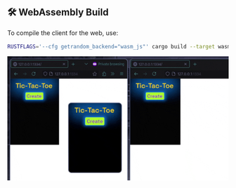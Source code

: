 

## 🛠️ WebAssembly Build

To compile the client for the web, use:

```bash
RUSTFLAGS='--cfg getrandom_backend="wasm_js"' cargo build --target wasm32-unknown-unknown
```


![Demo](media/tictactoe.gif)
